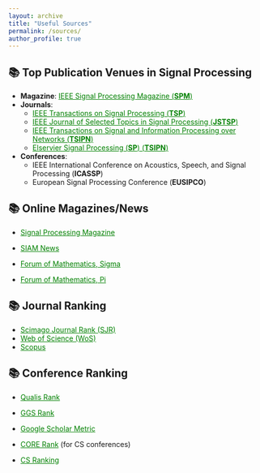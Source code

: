 ```yaml
---
layout: archive
title: "Useful Sources"
permalink: /sources/
author_profile: true
---
```



📚 Top Publication Venues in Signal Processing
---
* **Magazine**: <a href="https://ieeexplore.ieee.org/xpl/RecentIssue.jsp?punumber=79" style="color: green; text-decoration: underline; ">IEEE Signal Processing Magazine (**SPM**)</a>  
* **Journals**:
    - <a href="https://ieeexplore.ieee.org/xpl/RecentIssue.jsp?punumber=78" style="color: green; text-decoration: underline; ">IEEE Transactions on Signal Processing (**TSP**)</a> 
    - <a href="https://ieeexplore.ieee.org/xpl/RecentIssue.jsp?punumber=4200690" style="color: green; text-decoration: underline; ">IEEE Journal of Selected Topics in Signal Processing (**JSTSP**)</a> 
    - <a href="https://ieeexplore.ieee.org/xpl/RecentIssue.jsp?punumber=6884276" style="color: green; text-decoration: underline; ">IEEE Transactions on Signal and Information Processing over Networks (**TSIPN**)</a> 
    - <a href="https://www.sciencedirect.com/journal/signal-processing" style="color: green; text-decoration: underline; ">Elservier Signal Processing (**SP**) (**TSIPN**)</a>  
* **Conferences**:
    - IEEE International Conference on Acoustics, Speech, and Signal Processing (**ICASSP**)
    - European Signal Processing Conference (**EUSIPCO**)

  
📚 Online Magazines/News
---
* <a href="https://read.nxtbook.com/ieee/signal_processing/" style="color: green; text-decoration: underline; ">Signal Processing Magazine</a>
 
* <a href="https://www.siam.org/publications/siam-news/" style="color: green; text-decoration: underline; ">SIAM News</a>

* <a href="https://www.cambridge.org/core/journals/forum-of-mathematics-sigma" style="color: green; text-decoration: underline; ">Forum of Mathematics, Sigma</a>

* <a href="https://www.cambridge.org/core/journals/forum-of-mathematics-pi
" style="color: green; text-decoration: underline; ">Forum of Mathematics, Pi</a>



📚 Journal Ranking
---

* <a href="https://www.scimagojr.com" style="color: green; text-decoration: underline; ">Scimago Journal Rank (SJR)</a>
* <a href="https://mjl.clarivate.com/home" style="color: green; text-decoration: underline; ">Web of Science (WoS)</a>     
* <a href="https://www.scopus.com/sources.uri?zone=TopNavBar&origin=AuthorProfile" style="color: green; text-decoration: underline; ">Scopus</a>   



📚 Conference Ranking
---
* <a href="https://ppgcc.github.io/discentesPPGCC/en/qualis" style="color: green; text-decoration: underline; ">Qualis Rank</a>  

* <a href="https://scie.lcc.uma.es:8443/gii-grin-scie-rating/ratingSearch.jsf" style="color: green; text-decoration: underline; "> GGS Rank</a>   

* <a href="https://scholar.google.com.vn/citations?view_op=top_venues&hl=en&vq=eng" style="color: green; text-decoration: underline; ">Google Scholar Metric</a>

* <a href="http://portal.core.edu.au/conf-ranks/" style="color: green; text-decoration: underline; "> CORE Rank</a>  (for CS conferences)

* <a href="https://csrankings.org/" style="color: green; text-decoration: underline; ">CS Ranking</a>  






